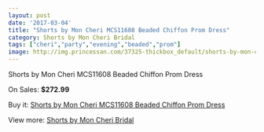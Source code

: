 ```yaml
---
layout: post
date: '2017-03-04'
title: "Shorts by Mon Cheri MCS11608 Beaded Chiffon Prom Dress"
category: Shorts by Mon Cheri Bridal
tags: ["cheri","party","evening","beaded","prom"]
image: http://img.princessan.com/37325-thickbox_default/shorts-by-mon-cheri-mcs11608-beaded-chiffon-prom-dress.jpg
---
```

Shorts by Mon Cheri MCS11608 Beaded Chiffon Prom Dress

On Sales: **$272.99**
<a href="https://www.princessan.com/en/17333-shorts-by-mon-cheri-mcs11608-beaded-chiffon-prom-dress.html"><amp-img layout="responsive" width="600" height="600" src="//img.princessan.com/37325-thickbox_default/shorts-by-mon-cheri-mcs11608-beaded-chiffon-prom-dress.jpg" alt="Shorts by Mon Cheri MCS11608 Beaded Chiffon Prom Dress 0" /></a>
<a href="https://www.princessan.com/en/17333-shorts-by-mon-cheri-mcs11608-beaded-chiffon-prom-dress.html"><amp-img layout="responsive" width="600" height="600" src="//img.princessan.com/37326-thickbox_default/shorts-by-mon-cheri-mcs11608-beaded-chiffon-prom-dress.jpg" alt="Shorts by Mon Cheri MCS11608 Beaded Chiffon Prom Dress 1" /></a>

Buy it: [Shorts by Mon Cheri MCS11608 Beaded Chiffon Prom Dress](https://www.princessan.com/en/17333-shorts-by-mon-cheri-mcs11608-beaded-chiffon-prom-dress.html "Shorts by Mon Cheri MCS11608 Beaded Chiffon Prom Dress")

View more: [Shorts by Mon Cheri Bridal](https://www.princessan.com/en/146- "Shorts by Mon Cheri Bridal")